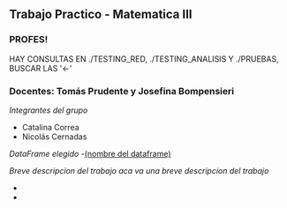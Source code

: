 ## Trabajo Practico - Matematica III
### PROFES!

HAY CONSULTAS EN ./TESTING_RED, ./TESTING_ANALISIS Y ./PRUEBAS, BUSCAR LAS '<-'

### Docentes: Tomás Prudente y Josefina Bompensieri
_*Integrantes del grupo*_
- Catalina Correa
- Nicolás Cernadas

_*DataFrame elegido*_
-[(nombre del dataframe)](https://www.google.com/?hl=es)

_*Breve descripcion del trabajo*_
_aca va una breve descripcion del trabajo_

- 
- 